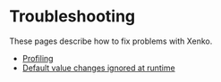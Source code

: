 # Troubleshooting

These pages describe how to fix problems with Xenko.

* [Profiling](profiling.md)
* [Default value changes ignored at runtime](default-value-changes-ignored-at-runtime.md)